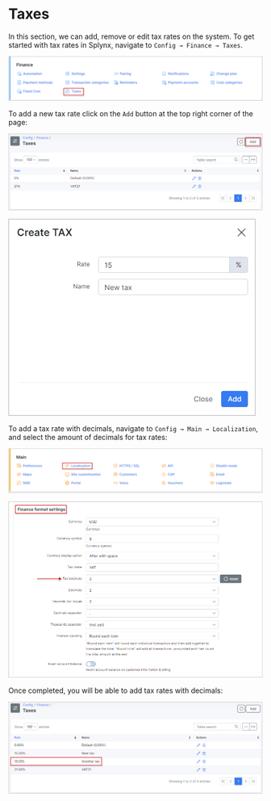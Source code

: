 Taxes
=============
In this section, we can add, remove or edit tax rates on the system. To get started with tax rates in Splynx, navigate to `Config → Finance → Taxes`.

![Main menu](icon.png)

To add a new tax rate click on the `Add` button at the top right corner of the page:

![List](list.png)

![add](add.png)

To add a tax rate with decimals, navigate to `Config → Main → Localization`, and select the amount of decimals for tax rates:

![Localization](localization.png)

![Decimals](finance_format_setings.png)

Once completed, you will be able to add tax rates with decimals:

![add2](add2.png)
